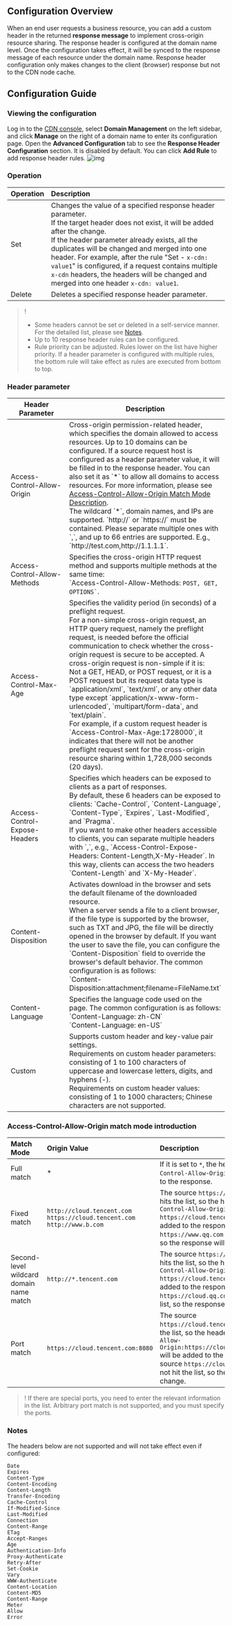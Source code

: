 ## Configuration Overview

When an end user requests a business resource, you can add a custom header in the returned **response message** to implement cross-origin resource sharing.
The response header is configured at the domain name level. Once the configuration takes effect, it will be synced to the response message of each resource under the domain name. Response header configuration only makes changes to the client (browser) response but not to the CDN node cache.

## Configuration Guide

### Viewing the configuration

Log in to the [CDN console](https://console.cloud.tencent.com/cdn), select **Domain Management** on the left sidebar, and click **Manage** on the right of a domain name to enter its configuration page. Open the **Advanced Configuration** tab to see the **Response Header Configuration** section. It is disabled by default. You can click **Add Rule** to add response header rules.
![img](https://main.qcloudimg.com/raw/979a6f3254776cdadd5ca4dc71d631a6.png)

### Operation

| Operation | Description                                                         |
| :------- | :----------------------------------------------------------- |
| Set     | Changes the value of a specified response header parameter.<br/>If the target header does not exist, it will be added after the change.<br/>If the header parameter already exists, all the duplicates will be changed and merged into one header. For example, after the rule "Set - `x-cdn: value1`" is configured, if a request contains multiple `x-cdn` headers, the headers will be changed and merged into one header `x-cdn: value1`. |
| Delete     | Deletes a specified response header parameter.                                       |

> !
> - Some headers cannot be set or deleted in a self-service manner. For the detailed list, please see [Notes](#notice).
> - Up to 10 response header rules can be configured.
> - Rule priority can be adjusted. Rules lower on the list have higher priority. If a header parameter is configured with multiple rules, the bottom rule will take effect as rules are executed from bottom to top.

### Header parameter

<table>
<thead>
<tr>
<th style="width:230px">Header Parameter</th>
<th>Description</th>
</tr>
</thead>
<tbody><tr>
<td>Access-Control-Allow-Origin</td>
<td>Cross-origin permission-related header, which specifies the domain allowed to access resources. Up to 10 domains can be configured. If a source request host is configured as a header parameter value, it will be filled in to the response header. You can also set it as `*` to allow all domains to access resources. For more information, please see <a href="#acao">Access-Control-Allow-Origin Match Mode Description</a>.<br>The wildcard `*`, domain names, and IPs are supported. `http://` or `https://` must be contained. Please separate multiple ones with `,`, and up to 66 entries are supported. E.g., `http://test.com,http://1.1.1.1`. </td>
</tr>
<tr>
<td>Access-Control-Allow-Methods</td>
<td>Specifies the cross-origin HTTP request method and supports multiple methods at the same time: <br>`Access-Control-Allow-Methods: <code>POST, GET, OPTIONS`</code>.</td>
</tr>
<tr>
<td>Access-Control-Max-Age</td>
<td>Specifies the validity period (in seconds) of a preflight request.<br>For a non-simple cross-origin request, an HTTP query request, namely the preflight request, is needed before the official communication to check whether the cross-origin request is secure to be accepted. A cross-origin request is non-simple if it is:<br>Not a GET, HEAD, or POST request, or it is a POST request but its request data type is `application/xml`, `text/xml`, or any other data type except `application/x-www-form-urlencoded`, `multipart/form-data`, and `text/plain`.<br>For example, if a custom request header is `Access-Control-Max-Age:1728000`, it indicates that there will not be another preflight request sent for the cross-origin resource sharing within 1,728,000 seconds (20 days).</td>
</tr>
<tr>
<td>Access-Control-Expose-Headers</td>
<td>Specifies which headers can be exposed to clients as a part of responses.<br>By default, these 6 headers can be exposed to clients: `Cache-Control`, `Content-Language`, `Content-Type`, `Expires`, `Last-Modified`, and `Pragma`.<br>If you want to make other headers accessible to clients, you can separate multiple headers with `,`, e.g., `Access-Control-Expose-Headers: Content-Length,X-My-Header`. In this way, clients can access the two headers `Content-Length` and `X-My-Header`.</td>
</tr>
<tr>
<td>Content-Disposition</td>
<td>Activates download in the browser and sets the default filename of the downloaded resource.<br>When a server sends a file to a client browser, if the file type is supported by the browser, such as TXT and JPG, the file will be directly opened in the browser by default. If you want the user to save the file, you can configure the `Content-Disposition` field to override the browser's default behavior. The common configuration is as follows:<br>`Content-Disposition:attachment;filename=FileName.txt`</td>
</tr>
<tr>
<td>Content-Language</td>
<td>Specifies the language code used on the page. The common configuration is as follows:<br>`Content-Language: zh-CN`<br>`Content-Language: en-US`</td>
</tr>
<tr>
<td>Custom</td>
<td>Supports custom header and key-value pair settings.<br>Requirements on custom header parameters: consisting of 1 to 100 characters of uppercase and lowercase letters, digits, and hyphens (-).<br>Requirements on custom header values: consisting of 1 to 1000 characters; Chinese characters are not supported.</td>
</tr>
</tbody></table>

[](id:acao)
### Access-Control-Allow-Origin match mode introduction

| **Match Mode**   | **Origin Value**                                                     | **Description**                                                     |
| :------------- | :----------------------------------------------------------- | :----------------------------------------------------------- |
| Full match         | *                                                            | If it is set to `*`, the header `Access-Control-Allow-Origin:*` will be added to the response. |
| Fixed match       | `http://cloud.tencent.com` `https://cloud.tencent.com` `http://www.b.com` | The source `https://cloud.tencent.com` hits the list, so the header `Access-Control-Allow-Origin: https://cloud.tencent.com` will be added to the response. The source `https://www.qq.com` does not hit the list, so the response will not change. |
| Second-level wildcard domain name match | `http://*.tencent.com`                                       | The source `https://cloud.tencent.com` hits the list, so the header `Access-Control-Allow-Origin: https://cloud.tencent.com` will be added to the response. The source `https://cloud.qq.com` does not hit the list, so the response will not change. |
| Port match       | `https://cloud.tencent.com:8080`                             | The source `https://cloud.tencent.com:8080` hits the list, so the header `Access-Control-Allow-Origin:https://cloud.tencent.com:8080` will be added to the response. The source `https://cloud.tencent.com` does not hit the list, so the response will not change. |

> ! If there are special ports, you need to enter the relevant information in the list. Arbitrary port match is not supported, and you must specify the ports.

[](id:notice)
### Notes

The headers below are not supported and will not take effect even if configured:

```
Date
Expires
Content-Type
Content-Encoding
Content-Length
Transfer-Encoding
Cache-Control
If-Modified-Since
Last-Modified
Connection
Content-Range
ETag
Accept-Ranges
Age
Authentication-Info
Proxy-Authenticate
Retry-After
Set-Cookie
Vary
WWW-Authenticate
Content-Location
Content-MD5
Content-Range
Meter
Allow
Error
```
